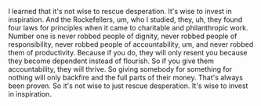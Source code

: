  I learned that it's not wise to rescue desperation. It's wise to invest in inspiration. And the Rockefellers, um, who I studied, they, uh, they found four laws for principles when it came to charitable and philanthropic work. Number one is never robbed people of dignity, never robbed people of responsibility, never robbed people of accountability, um, and never robbed them of productivity. Because if you do, they will only resent you because they become dependent instead of flourish. So if you give them accountability, they will thrive. So giving somebody for something for nothing will only backfire and the full parts of their money. That's always been proven. So it's not wise to just rescue desperation. It's wise to invest in inspiration.